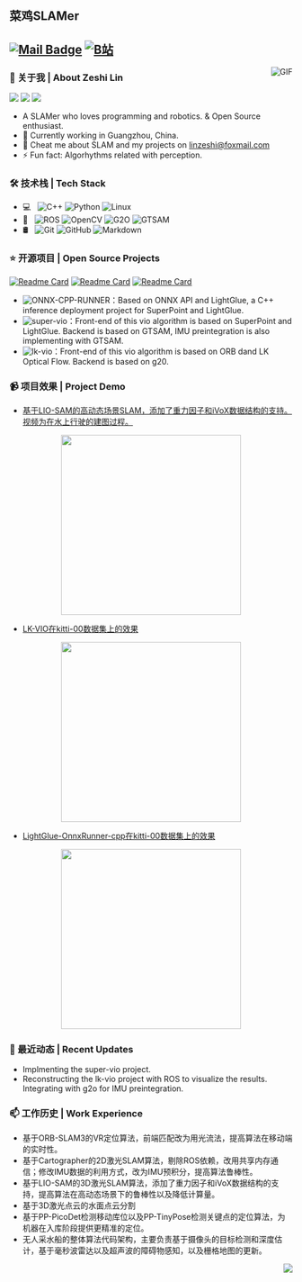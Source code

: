 ## 菜鸡SLAMer

[![Mail Badge](https://img.shields.io/badge/-linzeshi@foxmail.com-c14438?style=flat&logo=Gmail&logoColor=white&link=mailto:linzeshi@foxmail.com)](mailto:linzeshi@foxmail.com)
[![B站](https://img.shields.io/badge/BiLiBiLi-%E5%AD%A6%E4%B9%9C%E9%87%8E-yellow)](https://space.bilibili.com/22863858?spm_id_from=333.788.0.0)
---

<img align="right" alt="GIF" src="https://github-readme-stats.vercel.app/api?username=Nothand0212&show_icons=true&theme=radical" />

### 👋 关于我 | About Zeshi Lin

![](https://img.shields.io/badge/喜欢-学习-red)
![](https://img.shields.io/badge/性格-开朗-green)
![](https://img.shields.io/badge/爱好-二次元-blue)

- A SLAMer who loves programming and robotics. & Open Source enthusiast.
- 🌱 Currently working in Guangzhou, China.
- 💬 Cheat me about SLAM and my projects on [linzeshi@foxmail.com](mailto:linzeshi@foxmail.com)
- ⚡ Fun fact: Algorhythms related with perception.

### 🛠 技术栈 | Tech Stack

- 💻 &#160; ![C++](https://img.shields.io/badge/-C++-333333?style=flat&logo=c%2B%2B&logoColor=00599C)
![Python](https://img.shields.io/badge/-Python-3776AB?style=flat&logo=Python&logoColor=white)
![Linux](https://img.shields.io/badge/-Linux-333333?style=flat&logo=Linux&logoColor=FCC624)
- 🔧 &#160; ![ROS](https://img.shields.io/badge/-ROS-22314E?style=flat&logo=ROS&logoColor=white)
![OpenCV](https://img.shields.io/badge/-OpenCV-5C3EE8?style=flat&logo=OpenCV&logoColor=white)
![G2O](https://img.shields.io/badge/-G2O-525252?style=flat)
![GTSAM](https://img.shields.io/badge/-GTSAM-525252?style=flat)
- 🛢 &#160; ![Git](https://img.shields.io/badge/-Git-333333?style=flat&logo=git)
![GitHub](https://img.shields.io/badge/-GitHub-333333?style=flat&logo=github)
![Markdown](https://img.shields.io/badge/-Markdown-333333?style=flat&logo=markdown)

### ⭐️ 开源项目 | Open Source Projects

[![Readme Card](https://github-readme-stats.vercel.app/api/pin/?username=Nothand0212&repo=LightGlue-OnnxRunner-cpp)](https://github.com/Nothand0212/LightGlue-OnnxRunner-cpp)
[![Readme Card](https://github-readme-stats.vercel.app/api/pin/?username=Nothand0212&repo=super-vio)](https://github.com/Nothand0212/super-vio)
[![Readme Card](https://github-readme-stats.vercel.app/api/pin/?username=Nothand0212&repo=lk-vio)](https://github.com/Nothand0212/lk-vio)

- ![ONNX-CPP-RUNNER](https://github.com/Nothand0212/LightGlue-OnnxRunner-cpp)：Based on ONNX API and LightGlue, a C++ inference deployment project for SuperPoint and LightGlue.
- ![super-vio](https://github.com/Nothand0212/super-vio)：Front-end of this vio algorithm is based on SuperPoint and LightGlue. Backend is based on GTSAM, IMU preintegration is also implementing with GTSAM.
- ![lk-vio](https://github.com/Nothand0212/lk-vio)：Front-end of this vio algorithm is based on ORB dand LK Optical Flow. Backend is based on g20.

### 📹 项目效果 | Project Demo

- [基于LIO-SAM的高动态场景SLAM，添加了重力因子和iVoX数据结构的支持。视频为在水上行驶的建图过程。]( https://b23.tv/JmDgPUv)
<div align="center">
    <img src=gif/lio-sam-ig.gif height="320">
</div>

- [LK-VIO在kitti-00数据集上的效果](https://b23.tv/xFHpiMm)
<div align="center">
    <img src=gif/kitti-00-VO.gif height="320">
</div>

- [LightGlue-OnnxRunner-cpp在kitti-00数据集上的效果](https://b23.tv/6eXpUU1)
<div align="center">
    <img src=gif/superpoint-lightglue.gif height="320">
</div>


### 📝 最近动态 | Recent Updates

- Implmenting the super-vio project.
- Reconstructing the lk-vio project with ROS to visualize the results. Integrating with g2o for IMU preintegration.

### 📫 工作历史 | Work Experience

- 基于ORB-SLAM3的VR定位算法，前端匹配改为用光流法，提高算法在移动端的实时性。
- 基于Cartographer的2D激光SLAM算法，剔除ROS依赖，改用共享内存通信；修改IMU数据的利用方式，改为IMU预积分，提高算法鲁棒性。
- 基于LIO-SAM的3D激光SLAM算法，添加了重力因子和iVoX数据结构的支持，提高算法在高动态场景下的鲁棒性以及降低计算量。
- 基于3D激光点云的水面点云分割
- 基于PP-PicoDet检测移动库位以及PP-TinyPose检测关键点的定位算法，为机器在入库阶段提供更精准的定位。
- 无人采水船的整体算法代码架构，主要负责基于摄像头的目标检测和深度估计，基于毫秒波雷达以及超声波的障碍物感知，以及栅格地图的更新。

<div align="right">
    <img src="https://profile-counter.glitch.me/Nothand0212/count.svg">
</div>
